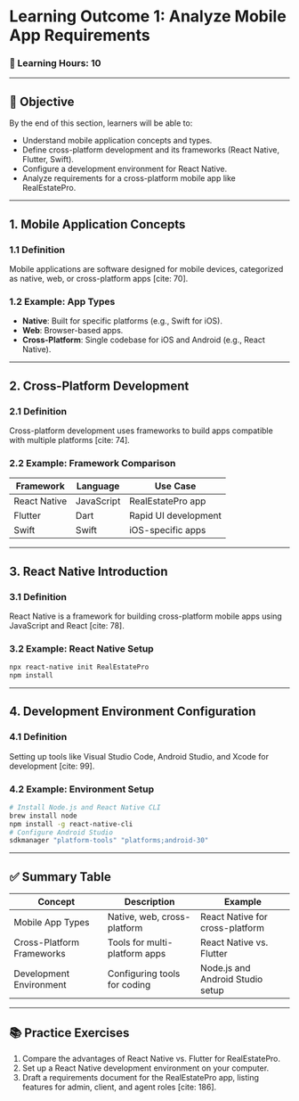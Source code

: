 # **Learning Outcome 1: Analyze Mobile App Requirements**

### 📘 Learning Hours: 10

---

## 📌 Objective

By the end of this section, learners will be able to:
- Understand mobile application concepts and types.
- Define cross-platform development and its frameworks (React Native, Flutter, Swift).
- Configure a development environment for React Native.
- Analyze requirements for a cross-platform mobile app like RealEstatePro.

---

## 1. **Mobile Application Concepts**

### 1.1 Definition
Mobile applications are software designed for mobile devices, categorized as native, web, or cross-platform apps [cite: 70].

### 1.2 Example: App Types
- **Native**: Built for specific platforms (e.g., Swift for iOS).
- **Web**: Browser-based apps.
- **Cross-Platform**: Single codebase for iOS and Android (e.g., React Native).

---

## 2. **Cross-Platform Development**

### 2.1 Definition
Cross-platform development uses frameworks to build apps compatible with multiple platforms [cite: 74].

### 2.2 Example: Framework Comparison
| Framework   | Language        | Use Case                     |
|-------------|-----------------|------------------------------|
| React Native| JavaScript      | RealEstatePro app            |
| Flutter     | Dart            | Rapid UI development         |
| Swift       | Swift           | iOS-specific apps            |

---

## 3. **React Native Introduction**

### 3.1 Definition
React Native is a framework for building cross-platform mobile apps using JavaScript and React [cite: 78].

### 3.2 Example: React Native Setup
```bash
npx react-native init RealEstatePro
npm install
```

---

## 4. **Development Environment Configuration**

### 4.1 Definition
Setting up tools like Visual Studio Code, Android Studio, and Xcode for development [cite: 99].

### 4.2 Example: Environment Setup
```bash
# Install Node.js and React Native CLI
brew install node
npm install -g react-native-cli
# Configure Android Studio
sdkmanager "platform-tools" "platforms;android-30"
```

---

## ✅ Summary Table
| Concept                  | Description                              | Example                        |
|--------------------------|------------------------------------------|--------------------------------|
| Mobile App Types         | Native, web, cross-platform              | React Native for cross-platform|
| Cross-Platform Frameworks| Tools for multi-platform apps            | React Native vs. Flutter       |
| Development Environment   | Configuring tools for coding              | Node.js and Android Studio setup|

---

## 📚 Practice Exercises
1. Compare the advantages of React Native vs. Flutter for RealEstatePro.
2. Set up a React Native development environment on your computer.
3. Draft a requirements document for the RealEstatePro app, listing features for admin, client, and agent roles [cite: 186].